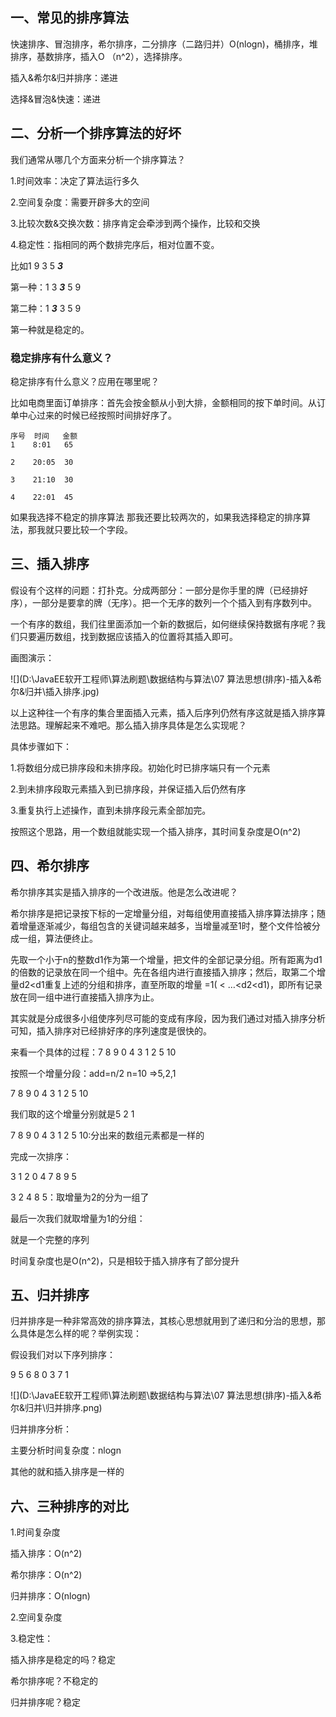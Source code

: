 ## 一、常见的排序算法

快速排序、冒泡排序，希尔排序，二分排序（二路归并）O(nlogn)，桶排序，堆排序，基数排序，插入O （n^2），选择排序。

插入&希尔&归并排序：递进

选择&冒泡&快速：递进

## 二、分析一个排序算法的好坏

我们通常从哪几个方面来分析一个排序算法？

1.时间效率：决定了算法运行多久

2.空间复杂度：需要开辟多大的空间

3.比较次数&交换次数：排序肯定会牵涉到两个操作，比较和交换

4.稳定性：指相同的两个数排完序后，相对位置不变。

比如1 9 3 5 ***3***

第一种：1 3 ***3*** 5 9

第二种：1 ***3*** 3 5 9

第一种就是稳定的。

### 稳定排序有什么意义？

稳定排序有什么意义？应用在哪里呢？

比如电商里面订单排序：首先会按金额从小到大排，金额相同的按下单时间。从订单中心过来的时候已经按照时间排好序了。

```
序号  时间   金额
1    8:01   65

2    20:05  30
 
3    21:10  30

4    22:01  45 
```

如果我选择不稳定的排序算法 那我还要比较两次的，如果我选择稳定的排序算法，那我就只要比较一个字段。

## 三、插入排序

假设有个这样的问题：打扑克。分成两部分：一部分是你手里的牌（已经排好序），一部分是要拿的牌（无序）。把一个无序的数列一个个插入到有序数列中。

一个有序的数组，我们往里面添加一个新的数据后，如何继续保持数据有序呢？我们只要遍历数组，找到数据应该插入的位置将其插入即可。

画图演示：

![](D:\JavaEE软开工程师\算法刷题\数据结构与算法\07 算法思想(排序)-插入&希尔&归并\插入排序.jpg)

以上这种往一个有序的集合里面插入元素，插入后序列仍然有序这就是插入排序算法思路。理解起来不难吧。那么插入排序具体是怎么实现呢？

具体步骤如下：

1.将数组分成已排序段和未排序段。初始化时已排序端只有一个元素

2.到未排序段取元素插入到已排序段，并保证插入后仍然有序

3.重复执行上述操作，直到未排序段元素全部加完。

按照这个思路，用一个数组就能实现一个插入排序，其时间复杂度是O(n^2)

## 四、希尔排序

希尔排序其实是插入排序的一个改进版。他是怎么改进呢？

希尔排序是把记录按下标的一定增量分组，对每组使用直接插入排序算法排序；随着增量逐渐减少，每组包含的关键词越来越多，当增量减至1时，整个文件恰被分成一组，算法便终止。

先取一个小于n的整数d1作为第一个增量，把文件的全部记录分组。所有距离为d1的倍数的记录放在同一个组中。先在各组内进行直接插入排序；然后，取第二个增量d2<d1重复上述的分组和排序，直至所取的增量 =1( < …<d2<d1)，即所有记录放在同一组中进行直接插入排序为止。

其实就是分成很多小组使序列尽可能的变成有序段，因为我们通过对插入排序分析可知，插入排序对已经排好序的序列速度是很快的。

来看一个具体的过程：7 8 9 0 4 3 1 2 5 10

按照一个增量分段：add=n/2 n=10 =>5,2,1

7 8 9 0 4 3 1 2 5 10

我们取的这个增量分别就是5 2 1

7 8 9 0 4 3 1 2 5 10:分出来的数组元素都是一样的

完成一次排序：

3 1 2 0 4 7 8 9 5

3 2 4 8 5：取增量为2的分为一组了

最后一次我们就取增量为1的分组：

就是一个完整的序列

时间复杂度也是O(n^2)，只是相较于插入排序有了部分提升

## 五、归并排序

归并排序是一种非常高效的排序算法，其核心思想就用到了递归和分治的思想，那么具体是怎么样的呢？举例实现：

假设我们对以下序列排序：

9 5 6 8 0 3 7 1

![](D:\JavaEE软开工程师\算法刷题\数据结构与算法\07 算法思想(排序)-插入&希尔&归并\归并排序.png)

归并排序分析：

主要分析时间复杂度：nlogn

其他的就和插入排序是一样的

## 六、三种排序的对比

1.时间复杂度

插入排序：O(n^2)   

希尔排序：O(n^2)

归并排序：O(nlogn)

2.空间复杂度

3.稳定性：

插入排序是稳定的吗？稳定

希尔排序呢？不稳定的

归并排序呢？稳定